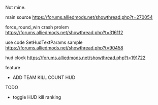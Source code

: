 ﻿Not mine.

main source
https://forums.alliedmods.net/showthread.php?t=270054

force_round_win crash prolem 
https://forums.alliedmods.net/showthread.php?t=316112

use code
SetHudTextParams sample
https://forums.alliedmods.net/showthread.php?t=90458

hud clock
https://forums.alliedmods.net/showthread.php?t=191722

feature
- ADD TEAM KILL COUNT HUD

TODO
- toggle HUD kill ranking
